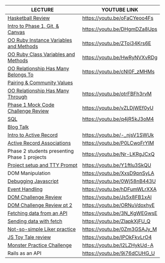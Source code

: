 | LECTURE	| YOUTUBE LINK |
| --- | --- | 
| [Hasketball Review](https://github.com/learn-co-students/chicago-se-031521/tree/main/01-hashketball-review)	| https://youtu.be/oFaCYeoo4Fs | 
| [Intro to Phase 1, Git, & Canvas](https://docs.google.com/presentation/d/18T2q7RuK9sZWOJRqZqdjJG5HEB6cbcw5PLuk3vjrM5E/edit#slide=id.gaae5c8de94_0_13)	| https://youtu.be/DHgmDZa8Ups | 
| [OO Ruby Instance Variables and Methods](https://github.com/learn-co-students/chicago-se-031521/tree/main/02-oo-ruby-instance-methods-and-variables)	| https://youtu.be/ZToi34Krs6E | 
| [OO Ruby Class Variables and Methods](https://github.com/learn-co-students/chicago-se-031521/tree/main/03-self-class-variables-and-methods)	| https://youtu.be/HwRyNVXvRDg | 
| [OO Relationship Has Many Belongs To](https://github.com/learn-co-students/chicago-se-031521/tree/main/04-oo-relationship-has-many-belongs-to)	| https://youtu.be/cNl0F_zMHMs | 
| [Pairing & Community Values](https://docs.google.com/presentation/d/1YIHdBeTyorx19bYgtRe831KcK2Z09ONfPefNs0TQGfo/edit#slide=id.g343a5fe4b5_0_50)	| | 
| [OO Relationship Has Many Through](https://github.com/learn-co-students/chicago-se-031521/tree/main/05-oo-relationship-has-many-to-many)	| https://youtu.be/otrFBFh3rvM | 
| [Phase 1 Mock Code Challenge Review](https://github.com/learn-co-students/chicago-se-031521/tree/main/06-phase-1-mock-code-challenge)	| https://youtu.be/vZLDjWEf0yU | 
| [SQL](https://github.com/learn-co-students/chicago-se-031521/tree/main/07-sql) | 	https://youtu.be/q4jR5kJ3oM4 | 
| [Blog Talk](https://docs.google.com/document/d/1Yd9XCLe4PAvXBF6cfdXa0lnSgL7SQRc1LCHmfY5Mb0M/edit#)	|   | 
| [Intro to Active Record](https://github.com/learn-co-students/chicago-se-031521/tree/main/08-intro-to-active-record)	| https://youtu.be/-_njsV1SWUk | 
| [Active Record Associations](https://github.com/learn-co-students/chicago-se-031521/tree/main/09-active-record-associations)	| https://youtu.be/P0LCwoFrYIM | 
| Phase 2 students presenting Phase 1 projects | https://youtu.be/Nr-LKRgJCxQ | 
| [Project setup and TTY Prompt](https://github.com/learn-co-students/chicago-se-031521/tree/main/10-tty-prompt)	| https://youtu.be/Y1ftlu3SkQU | 
| DOM Manipulation | https://youtu.be/XxsD9pnSyLA | 
| [Debugging Javascript](https://github.com/learn-co-students/chicago-se-031521/tree/main/19-debugging-javascript) | https://youtu.be/0Wj58nB443U |
| [Event Handling](https://github.com/learn-co-students/chicago-se-031521/tree/main/20-event-handling) | https://youtu.be/hDFumWLrXXA |
| [DOM Challenge Review](https://github.com/learn-co-students/chicago-se-031521/tree/main/21-DOM-Challenge-review) | https://youtu.be/Js5x8FB1xAI |
| [DOM Challenge Review pt 2](https://github.com/learn-co-students/chicago-se-031521/tree/main/22-DOM-Challenge-review-pt2) | https://youtu.be/ORNuVdoxhyE |
| [Fetching data from an API](https://github.com/learn-co-students/chicago-se-031521/tree/main/23-fetch-intro) | https://youtu.be/3N_KgWEGwsE |
| [Sending data with fetch](https://github.com/learn-co-students/chicago-se-031521/tree/main/24-sending-data-with-fetch) | https://youtu.be/ZIapkXjFU_Q |
| [Not-so-simple Liker practice](https://github.com/learn-co-students/chicago-se-031521/tree/main/25-complicated-liker) | https://youtu.be/0Zm3GSAJy_M |
| [JS Toy Tale review](https://github.com/learn-co-students/chicago-se-031521/tree/main/26-toy-tale-review) | https://youtu.be/IPOkFkvLrO4 |
| [Monster Practice Challenge](https://github.com/learn-co-students/chicago-se-031521/tree/main/27-monster-practice-challenge) | https://youtu.be/l2LZHykUd-A |
| Rails as an API | https://youtu.be/9i76dCUHG_U |
